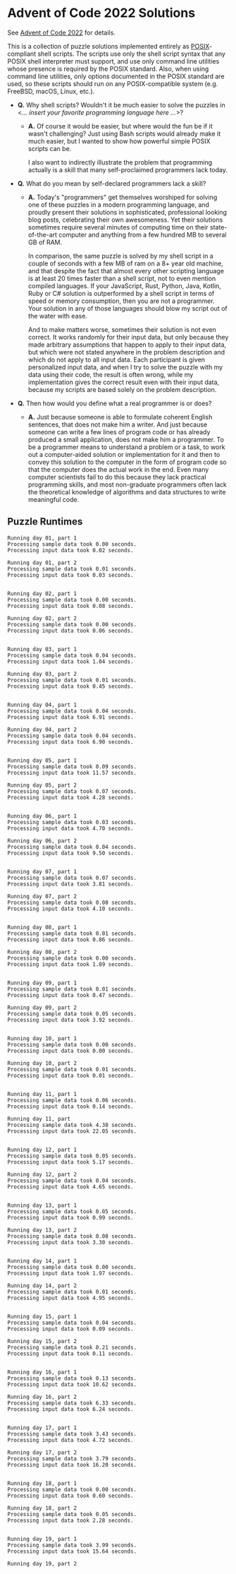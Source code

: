 # Advent of Code 2022 Solutions

See [Advent of Code 2022](https://https://adventofcode.com/2022/) for details.

This is a collection of puzzle solutions implemented entirely as [POSIX](https://pubs.opengroup.org/onlinepubs/9699919799)-compliant shell scripts. The scripts use only the shell script syntax that any POSIX shell interpreter must support, and use only command line utilities whose presence is required by the POSIX standard. Also, when using command line utilities, only options documented in the POSIX standard are used, so these scripts should run on any POSIX-compatible system (e.g. FreeBSD, macOS, Linux, etc.).


- **Q.** Why shell scripts? Wouldn't it be much easier to solve the puzzles in \
\<*... insert your favorite programming language here ...*\>?

  - **A.** Of course it would be easier, but where would the fun be if it wasn't challenging? Just using Bash scripts would already make it much easier, but I wanted to show how powerful simple POSIX scripts can be.

    I also want to indirectly illustrate the problem that programming actually is a skill that many self-proclaimed programmers lack today.

- **Q.** What do you mean by self-declared programmers lack a skill?

  - **A.** Today's "programmers" get themselves worshiped for solving one of these puzzles in a modern programming language, and proudly present their solutions in sophisticated, professional looking blog posts, celebrating their own awesomeness. Yet their solutions sometimes require several minutes of computing time on their state-of-the-art computer and anything from a few hundred MB to several GB of RAM.

    In comparison, the same puzzle is solved by my shell script in a couple of seconds with a few MB of ram on a 8+ year old machine, and that despite the fact that almost every other scripting language is at least 20 times faster than a shell script, not to even mention compiled languages. If your JavaScript, Rust, Python, Java, Kotlin, Ruby or C# solution is outperformed by a shell script in terms of speed or memory consumption, then you are not a programmer. Your solution in any of those languages should blow my script out of the water with ease.

    And to make matters worse, sometimes their solution is not even correct. It works randomly for their input data, but only because they made arbitrary assumptions that happen to apply to their input data, but which were not stated anywhere in the problem description and which do not apply to all input data. Each participant is given personalized input data, and when I try to solve the puzzle with my data using their code, the result is often wrong, while my implementation gives the correct result even with their input data, because my scripts are based solely on the problem description.

- **Q.** Then how would you define what a real programmer is or does?

  - **A.** Just because someone is able to formulate coherent English sentences, that does not make him a writer. And just because someone can write a few lines of program code or has already produced a small application, does not make him a programmer. To be a programmer means to understand a problem or a task, to work out a computer-aided solution or implementation for it and then to convey this solution to the computer in the form of program code so that the computer does the actual work in the end. Even many computer scientists fail to do this because they lack practical programming skills, and most non-graduate programmers often lack the theoretical knowledge of algorithms and data structures to write meaningful code.


## Puzzle Runtimes

```
Running day 01, part 1
Processing sample data took 0.00 seconds.
Processing input data took 0.02 seconds.

Running day 01, part 2
Processing sample data took 0.01 seconds.
Processing input data took 0.03 seconds.


Running day 02, part 1
Processing sample data took 0.00 seconds.
Processing input data took 0.08 seconds.

Running day 02, part 2
Processing sample data took 0.00 seconds.
Processing input data took 0.06 seconds.


Running day 03, part 1
Processing sample data took 0.04 seconds.
Processing input data took 1.04 seconds.

Running day 03, part 2
Processing sample data took 0.01 seconds.
Processing input data took 0.45 seconds.


Running day 04, part 1
Processing sample data took 0.04 seconds.
Processing input data took 6.91 seconds.

Running day 04, part 2
Processing sample data took 0.04 seconds.
Processing input data took 6.90 seconds.


Running day 05, part 1
Processing sample data took 0.09 seconds.
Processing input data took 11.57 seconds.

Running day 05, part 2
Processing sample data took 0.07 seconds.
Processing input data took 4.28 seconds.


Running day 06, part 1
Processing sample data took 0.03 seconds.
Processing input data took 4.70 seconds.

Running day 06, part 2
Processing sample data took 0.04 seconds.
Processing input data took 9.50 seconds.


Running day 07, part 1
Processing sample data took 0.07 seconds.
Processing input data took 3.81 seconds.

Running day 07, part 2
Processing sample data took 0.08 seconds.
Processing input data took 4.10 seconds.


Running day 08, part 1
Processing sample data took 0.01 seconds.
Processing input data took 0.86 seconds.

Running day 08, part 2
Processing sample data took 0.00 seconds.
Processing input data took 1.89 seconds.


Running day 09, part 1
Processing sample data took 0.01 seconds.
Processing input data took 0.47 seconds.

Running day 09, part 2
Processing sample data took 0.05 seconds.
Processing input data took 3.92 seconds.


Running day 10, part 1
Processing sample data took 0.00 seconds.
Processing input data took 0.00 seconds.

Running day 10, part 2
Processing sample data took 0.01 seconds.
Processing input data took 0.01 seconds.


Running day 11, part 1
Processing sample data took 0.06 seconds.
Processing input data took 0.14 seconds.

Running day 11, part
Processing sample data took 4.38 seconds.
Processing input data took 22.05 seconds.


Running day 12, part 1
Processing sample data took 0.05 seconds.
Processing input data took 5.17 seconds.

Running day 12, part 2
Processing sample data took 0.04 seconds.
Processing input data took 4.65 seconds.


Running day 13, part 1
Processing sample data took 0.05 seconds.
Processing input data took 0.99 seconds.

Running day 13, part 2
Processing sample data took 0.08 seconds.
Processing input data took 3.30 seconds.


Running day 14, part 1
Processing sample data took 0.00 seconds.
Processing input data took 1.97 seconds.

Running day 14, part 2
Processing sample data took 0.01 seconds.
Processing input data took 4.95 seconds.


Running day 15, part 1
Processing sample data took 0.04 seconds.
Processing input data took 0.09 seconds.

Running day 15, part 2
Processing sample data took 0.21 seconds.
Processing input data took 0.11 seconds.


Running day 16, part 1
Processing sample data took 0.13 seconds.
Processing input data took 10.62 seconds.

Running day 16, part 2
Processing sample data took 6.33 seconds.
Processing input data took 6.24 seconds.


Running day 17, part 1
Processing sample data took 3.43 seconds.
Processing input data took 4.72 seconds.

Running day 17, part 2
Processing sample data took 3.79 seconds.
Processing input data took 16.20 seconds.


Running day 18, part 1
Processing sample data took 0.00 seconds.
Processing input data took 0.60 seconds.

Running day 18, part 2
Processing sample data took 0.05 seconds.
Processing input data took 2.28 seconds.


Running day 19, part 1
Processing sample data took 3.99 seconds.
Processing input data took 15.64 seconds.

Running day 19, part 2

```
